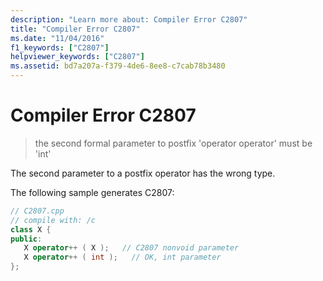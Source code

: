 ```yaml
---
description: "Learn more about: Compiler Error C2807"
title: "Compiler Error C2807"
ms.date: "11/04/2016"
f1_keywords: ["C2807"]
helpviewer_keywords: ["C2807"]
ms.assetid: bd7a207a-f379-4de6-8ee8-c7cab78b3480
---
```

# Compiler Error C2807

> the second formal parameter to postfix 'operator operator' must be 'int'

The second parameter to a postfix operator has the wrong type.

The following sample generates C2807:

```cpp
// C2807.cpp
// compile with: /c
class X {
public:
   X operator++ ( X );   // C2807 nonvoid parameter
   X operator++ ( int );   // OK, int parameter
};
```

